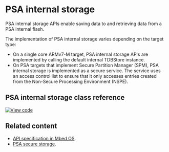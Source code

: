 # PSA internal storage

PSA internal storage APIs enable saving data to and retrieving data from a PSA internal flash.

The implementation of PSA internal storage varies depending on the target type:

- On a single core ARMv7-M target, PSA internal storage APIs are implemented by calling the default internal TDBStore instance.
- On PSA targets that implement Secure Partition Manager (SPM), PSA internal storage is implemented as a secure service. The service uses an access control list to ensure that it only accesses entries created from the Non-Secure Processing Environment (NSPE).

## PSA internal storage class reference

[![View code](https://www.mbed.com/embed/?type=library)](https://os.mbed.com/docs/mbed-os/v6.1/mbed-os-api-doxy/psa__prot__internal__storage_8h.html)

## Related content

- [API specification in Mbed OS](../apis/data-storage.html).
- [PSA secure storage](https://pages.arm.com/PSA-APIs).

